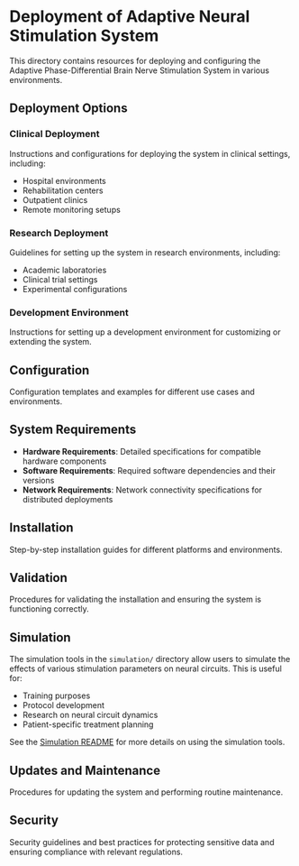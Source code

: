 # Deployment of Adaptive Neural Stimulation System

This directory contains resources for deploying and configuring the Adaptive Phase-Differential Brain Nerve Stimulation System in various environments.

## Deployment Options

### Clinical Deployment

Instructions and configurations for deploying the system in clinical settings, including:

- Hospital environments
- Rehabilitation centers
- Outpatient clinics
- Remote monitoring setups

### Research Deployment

Guidelines for setting up the system in research environments, including:

- Academic laboratories
- Clinical trial settings
- Experimental configurations

### Development Environment

Instructions for setting up a development environment for customizing or extending the system.

## Configuration

Configuration templates and examples for different use cases and environments.

## System Requirements

- **Hardware Requirements**: Detailed specifications for compatible hardware components
- **Software Requirements**: Required software dependencies and their versions
- **Network Requirements**: Network connectivity specifications for distributed deployments

## Installation

Step-by-step installation guides for different platforms and environments.

## Validation

Procedures for validating the installation and ensuring the system is functioning correctly.

## Simulation

The simulation tools in the `simulation/` directory allow users to simulate the effects of various stimulation parameters on neural circuits. This is useful for:

- Training purposes
- Protocol development
- Research on neural circuit dynamics
- Patient-specific treatment planning

See the [Simulation README](simulation/README.md) for more details on using the simulation tools.

## Updates and Maintenance

Procedures for updating the system and performing routine maintenance.

## Security

Security guidelines and best practices for protecting sensitive data and ensuring compliance with relevant regulations.
